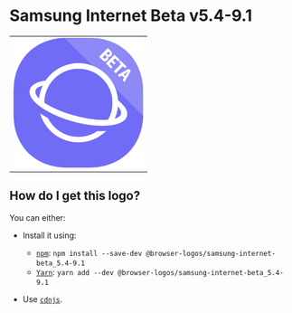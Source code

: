 # Samsung Internet Beta v5.4-9.1

<table>
    <tr height=240>
        <td>
            <a href="https://github.com/alrra/browser-logos/tree/3799655cbde62ea2de2a8a2b12a6123edae087b1/src/archive/samsung-internet-beta_5.4-9.1">
                <img width=230 src="https://raw.githubusercontent.com/alrra/browser-logos/3799655cbde62ea2de2a8a2b12a6123edae087b1/src/archive/samsung-internet-beta_5.4-9.1/samsung-internet-beta_5.4-9.1.svg?sanitize=true" alt="Samsung Internet Beta v5.4-9.1 browser logo">
            </a>
        </td>
    </tr>
</table>

## How do I get this logo?

You can either:

* Install it using:

  * [`npm`][npm]: `npm install --save-dev @browser-logos/samsung-internet-beta_5.4-9.1`
  * [`Yarn`][yarn]: `yarn add --dev @browser-logos/samsung-internet-beta_5.4-9.1`

* Use [`cdnjs`][cdnjs].

<!-- Link labels: -->

[cdnjs]: https://cdnjs.com/libraries/browser-logos
[npm]: https://www.npmjs.com/
[yarn]: https://yarnpkg.com/
